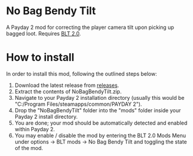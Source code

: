 # No Bag Bendy Tilt
A Payday 2 mod for correcting the player camera tilt upon picking up bagged loot.
Requires <a href="http://paydaymods.com/download/">BLT 2.0</a>.

# How to install
In order to install this mod, following the outlined steps below:

1. Download the latest release from <a href="https://github.com/mluzarow/No-Bag-Bendy-Tilt/releases">releases</a>.
2. Extract the contents of NoBagBendyTilt.zip.
3. Navigate to your Payday 2 installation directory (usually this would be "C:/Program Files/steamapps/common/PAYDAY 2").
4. Drop the "NoBagBendyTilt" folder into the "mods" folder inside your Payday 2 install directory.
5. You are done; your mod should be automatically detected and enabled within Payday 2.
6. You may enable / disable the mod by entering the BLT 2.0 Mods Menu under options -> BLT mods -> No Bag Bendy Tilt and toggling the state of the mod.

